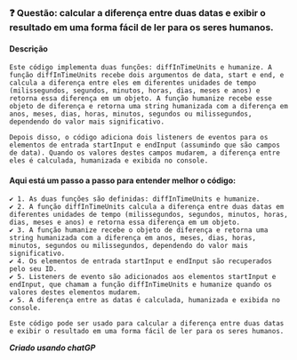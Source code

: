 

### **❓ Questão: calcular a diferença entre duas datas e exibir o resultado em uma forma fácil de ler para os seres humanos.**
#### **Descrição**

    Este código implementa duas funções: diffInTimeUnits e humanize. A função diffInTimeUnits recebe dois argumentos de data, start e end, e calcula a diferença entre eles em diferentes unidades de tempo (milissegundos, segundos, minutos, horas, dias, meses e anos) e retorna essa diferença em um objeto. A função humanize recebe esse objeto de diferença e retorna uma string humanizada com a diferença em anos, meses, dias, horas, minutos, segundos ou milissegundos, dependendo do valor mais significativo.

    Depois disso, o código adiciona dois listeners de eventos para os elementos de entrada startInput e endInput (assumindo que são campos de data). Quando os valores destes campos mudarem, a diferença entre eles é calculada, humanizada e exibida no console.

#### **Aqui está um passo a passo para entender melhor o código:**
    ✔️ 1. As duas funções são definidas: diffInTimeUnits e humanize.
    ✔️ 2. A função diffInTimeUnits calcula a diferença entre duas datas em diferentes unidades de tempo (milissegundos, segundos, minutos, horas, dias, meses e anos) e retorna essa diferença em um objeto.
    ✔️ 3. A função humanize recebe o objeto de diferença e retorna uma string humanizada com a diferença em anos, meses, dias, horas, minutos, segundos ou milissegundos, dependendo do valor mais significativo.
    ✔️ 4. Os elementos de entrada startInput e endInput são recuperados pelo seu ID.
    ✔️ 5. Listeners de evento são adicionados aos elementos startInput e endInput, que chamam a função diffInTimeUnits e humanize quando os valores destes elementos mudarem.
    ✔️ 5. A diferença entre as datas é calculada, humanizada e exibida no console.

    Este código pode ser usado para calcular a diferença entre duas datas e exibir o resultado em uma forma fácil de ler para os seres humanos.

   ***Criado usando chatGP***



